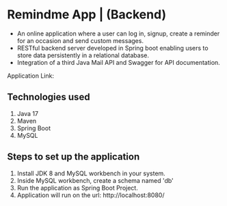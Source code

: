 # Remindme App | (Backend)

- An online  application where a user can log in, signup, create a reminder for an occasion and send custom messages.
- RESTful backend server developed in Spring boot enabling users to store data persistently in a relational database.
- Integration of a third Java Mail API and Swagger for API documentation.

Application Link: 

## Technologies used
1. Java 17
2. Maven
3. Spring Boot
4. MySQL

## Steps to set up the application
1. Install JDK 8 and MySQL workbench in your system.
2. Inside MySQL workbench, create a schema named 'db'
3. Run the application as Spring Boot Project.
4. Application will run on the url: http://localhost:8080/